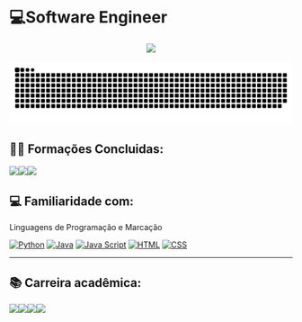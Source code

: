 # 💻Software Engineer
<p align="center">
  <!-- Typing SVG by DenverCoder1 - https://github.com/DenverCoder1/readme-typing-svg -->
  <a href="https://github.com/DenverCoder1/readme-typing-svg">
    <img src="https://readme-typing-svg.demolab.com/?lines=Full%20Stack%20Developer%20%7C%20Building%20Web%20Applications;Experienced%20Frontend%20and%20Backend%20Developer;%20JavaScript%20%2F%20Node.js%20%2F%20React&font=Roboto%20Mono&center=true&width=650&height=45&color=4CAF50&vCenter=true&pause=1000&size=22&effect=typing&speed=50&delim=%20" />
  </a>
</p>


<picture>
  <source
    media="(prefers-color-scheme: dark)"
    srcset="https://raw.githubusercontent.com/platane/snk/output/github-contribution-grid-snake-dark.svg"
  />
  <source
    media="(prefers-color-scheme: light)"
    srcset="https://raw.githubusercontent.com/platane/snk/output/github-contribution-grid-snake.svg"
  />
  <img
    alt="github contribution grid snake animation"
    src="https://raw.githubusercontent.com/platane/snk/output/github-contribution-grid-snake.svg"
  />
</picture>


## 👨‍🎓 Formações Concluidas:

[<img src="https://hermes.dio.me/tracks/aa71615b-e701-4cec-bb64-71ba6974c5fe.png" width="70">](https://web.dio.me/track/formacao-python-developer)[<img src="https://hermes.dio.me/tracks/da6041a9-80ef-409e-bd50-5e7be4dfadf6.png" width="65">](https://web.dio.me/track/formacao-java-developer)[<img src="https://hermes.dio.me/tracks/b19308ff-9431-48e9-9c7b-5cf01dd5ec24.png" width="65">](https://web.dio.me/track/formacao-machine-learning-specialist)

## 💻 Familiaridade com:

Linguagens de Programação e Marcação

[<img src="https://cdn.iconscout.com/icon/free/png-512/free-python-3521655-2945099.png?f=avif&w=256" width="50" title="Python">](https://www.python.org)
[<img src="https://cdn.iconscout.com/icon/free/png-512/free-java-22-225997.png?f=avif&w=256" width="50" title="Java">](www.java.com)
[<img src="https://cdn.iconscout.com/icon/premium/png-512-thumb/javascript-2752148-2284965.png?f=avif&w=256" width="50" title="Java Script">](https://www.javascript.com)
[<img src="https://cdn.iconscout.com/icon/free/png-512/free-html-file-2330569-1950410.png?f=avif&w=256" width="50" title="HTML">](https://html.com)
[<img src="https://cdn.iconscout.com/icon/premium/png-512-thumb/css-file-2330572-1950413.png?f=avif&w=256" width="50" title="CSS">](https://www.css3.com)


---
## 📚 Carreira acadêmica:


[<img src="https://ebaconline.com.br/_nuxt/d58908d198123d3c50c18638f58abb26.svg" width="150">](https://ebaconline.com.br/)[<img src="https://sia.estacio.br/sianet/Content/SiteNovo/dist/img/icones/ico-estacio.png" width="70">](https://estacio.br/)[<img src="https://moodle.ifrs.edu.br/pluginfile.php/1/theme_academi/logo/1687732948/Logo_04.png" width="200">](https://moodle.ifrs.edu.br/?redirect=0)[<img src="https://cdn.shortpixel.ai/spai/w_235+q_+ret_img+to_webp/https://iaexpert.academy/wp-content/uploads/2020/06/iaexpert-logo-1.png" width="200">](https://iaexpert.academy/)
